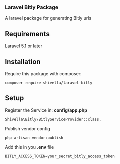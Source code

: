 ### Laravel Bitly Package ###

A laravel package for generating Bitly urls


## Requirements ##

Laravel 5.1 or later

## Installation ##

Require this package with composer:

```
composer require shivella/laravel-bitly
```

## Setup ##

Register the Service in: **config/app.php**

```
Shivella\Bitly\BitlyServiceProvider::class,
```

Publish vendor config

```
php artisan vendor:publish
```

Add this in you **.env** file

```
BITLY_ACCESS_TOKEN=your_secret_bitly_access_token
```
